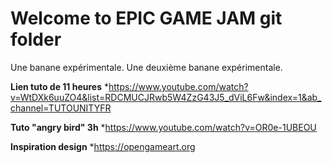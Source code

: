 # Welcome to EPIC GAME JAM git folder
Une banane expérimentale.
Une deuxième banane expérimentale.

__Lien tuto de 11 heures__
*https://www.youtube.com/watch?v=WtDXk6uuZO4&list=RDCMUCJRwb5W4ZzG43J5_dViL6Fw&index=1&ab_channel=TUTOUNITYFR

__Tuto "angry bird" 3h__
*https://www.youtube.com/watch?v=OR0e-1UBEOU
  
__Inspiration design__ 
*https://opengameart.org
